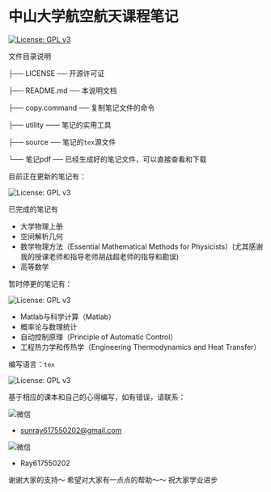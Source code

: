 # 中山大学航空航天课程笔记
[![License: GPL v3](https://img.shields.io/badge/License-GPL%20v3-blue.svg)](https://www.gnu.org/licenses/gpl-3.0)


文件目录说明

├── LICENSE ── 开源许可证

├── README.md ── 本说明文档

├── copy.command ── 复制笔记文件的命令

├── utility —— 笔记的实用工具

├── source ── 笔记的`tex`源文件

└── 笔记pdf ── 已经生成好的笔记文件，可以直接查看和下载

目前正在更新的笔记有：

![License: GPL v3](https://img.shields.io/badge/Maintained%3F-yes-green.svg)

已完成的笔记有
* 大学物理上册
* 空间解析几何
* 数学物理方法（Essential Mathematical Methods for Physicists）(尤其感谢我的授课老师和指导老师胡战超老师的指导和勘误)
* 高等数学

暂时停更的笔记有：

![License: GPL v3](https://img.shields.io/badge/Maintained%3F-no-red.svg)
* Matlab与科学计算（Matlab）
* 概率论与数理统计
* 自动控制原理（Principle of Automatic Control）
* 工程热力学和传热学（Engineering Thermodynamics and Heat Transfer）



编写语言：`tex`

![License: GPL v3](https://img.shields.io/badge/Made%20with-LaTeX-1f425f.svg)

基于相应的课本和自己的心得编写，如有错误，请联系：

![微信](https://img.shields.io/badge/Gmail-D14836?style=for-the-badge&logo=gmail&logoColor=white)   

* sunray617550202@gmail.com

 ![微信](https://aleen42.github.io/badges/src/wechat.svg)  
 * Ray617550202

谢谢大家的支持～
希望对大家有一点点的帮助～～
祝大家学业进步
